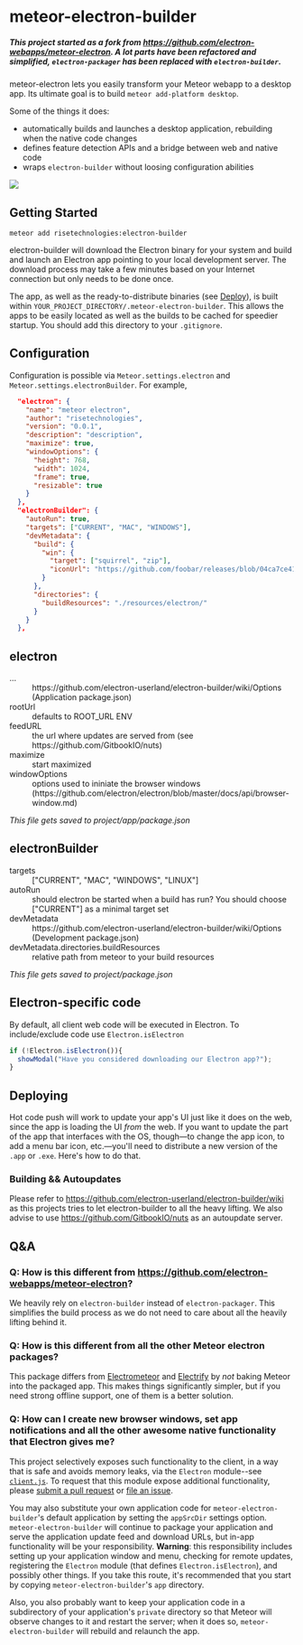 # meteor-electron-builder

##### This project started as a fork from https://github.com/electron-webapps/meteor-electron. A lot parts have been refactored and simplified, `electron-packager` has been replaced with `electron-builder`.

meteor-electron lets you easily transform your Meteor webapp to a desktop app. Its ultimate goal is
to build `meteor add-platform desktop`.

Some of the things it does:

* automatically builds and launches a desktop application, rebuilding when the native code changes
* defines feature detection APIs and a bridge between web and native code
* wraps `electron-builder` without loosing configuration abilities

![](docs/overview.png)

## Getting Started

`meteor add risetechnologies:electron-builder`

electron-builder will download the Electron binary for your system and build and launch an Electron
app pointing to your local development server. The download process may take a few minutes based on
your Internet connection but only needs to be done once.

The app, as well as the ready-to-distribute binaries (see [Deploy](#deploy)), is built within
`YOUR_PROJECT_DIRECTORY/.meteor-electron-builder`. This allows the apps to be easily located as well as the
builds to be cached for speedier startup. You should add this directory to your `.gitignore`.

## Configuration

Configuration is possible via `Meteor.settings.electron` and `Meteor.settings.electronBuilder`. For example,

```json
  "electron": {
    "name": "meteor electron",
    "author": "risetechnologies",
    "version": "0.0.1",
    "description": "description",
    "maximize": true,
    "windowOptions": {
      "height": 768,
      "width": 1024,
      "frame": true,
      "resizable": true
    }
  },
  "electronBuilder": {
    "autoRun": true,
    "targets": ["CURRENT", "MAC", "WINDOWS"],
    "devMetadata": {
      "build": {
        "win": {
          "target": ["squirrel", "zip"],
          "iconUrl": "https://github.com/foobar/releases/blob/04ca7ce418062f99e7bb37111054bfa516024948/icon.ico?raw=true"
        }
      },
      "directories": {
        "buildResources": "./resources/electron/"
      }
    }
  },
```
## electron

<dl>
  <dt>...</dt>
  <dd>https://github.com/electron-userland/electron-builder/wiki/Options (Application package.json)</dd>
  <dt>rootUrl</dt>
  <dd>defaults to ROOT_URL ENV</dd>
  <dt>feedURL</dt>
  <dd>the url where updates are served from (see https://github.com/GitbookIO/nuts)</dd>
  <dt>maximize</dt>
  <dd>start maximized</dd>
  <dt>windowOptions</dt>
  <dd>options used to ininiate the browser windows (https://github.com/electron/electron/blob/master/docs/api/browser-window.md)</dd>
</dl>

*This file gets saved to project/app/package.json*

## electronBuilder

<dl>
  <dt>targets</dt>
  <dd>["CURRENT", "MAC", "WINDOWS", "LINUX"]</dd>
  <dt>autoRun</dt>
  <dd>should electron be started when a build has run? You should choose ["CURRENT"] as a minimal target set</dd>
  <dt>devMetadata</dt>
  <dd>https://github.com/electron-userland/electron-builder/wiki/Options (Development package.json)</dd>
  <dt>devMetadata.directories.buildResources</dt>
  <dd>relative path from meteor to your build resources</dd>
</dl>

*This file gets saved to project/package.json*

## Electron-specific code

By default, all client web code will be executed in Electron. To include/exclude code use `Electron.isElectron`

```javascript
if (!Electron.isElectron()){
  showModal("Have you considered downloading our Electron app?");
}
```

## Deploying

Hot code push will work to update your app's UI just like it does on the web, since the app is loading the UI
_from_ the web. If you want to update the part of the app that interfaces with the OS, though&mdash;to change
the app icon, to add a menu bar icon, etc.&mdash;you'll need to distribute a new version of the `.app` or
`.exe`. Here's how to do that.

### Building && Autoupdates

Please refer to https://github.com/electron-userland/electron-builder/wiki as this projects tries to let electron-builder to all the heavy lifting. We also advise to use https://github.com/GitbookIO/nuts as an autoupdate server.

## Q&A
### Q: How is this different from https://github.com/electron-webapps/meteor-electron?

We heavily rely on `electron-builder` instead of `electron-packager`. This simplifies the build process as we do not need to care about all the heavily lifting behind it. 

### Q: How is this different from all the other Meteor electron packages?

This package differs from [Electrometeor](https://github.com/sircharleswatson/Electrometeor) and
[Electrify](https://github.com/arboleya/electrify) by *not* baking Meteor into the packaged app.
This makes things significantly simpler, but if you need strong offline support, one of them is a
better solution.

### Q: How can I create new browser windows, set app notifications and all the other awesome native functionality that Electron gives me?

This project selectively exposes such functionality to the client, in a way that is safe and avoids
memory leaks, via the `Electron` module--see [`client.js`](client.js). To request that this module
expose additional functionality, please [submit a pull request](https://github.com/rissem/meteor-electron/pull/new/master)
or [file an issue](https://github.com/rissem/meteor-electron/issues/new).

You may also substitute your own application code for `meteor-electron-builder`'s default application by
setting the `appSrcDir` settings option. `meteor-electron-builder` will continue to package your application
and serve the application update feed and download URLs, but in-app functionality will be your
responsibility.  **Warning**: this responsibility includes setting up your application window and menu,
checking for remote updates, registering the `Electron` module (that defines `Electron.isElectron`),
and possibly other things. If you take this route, it's recommended that you start by copying
`meteor-electron-builder`'s `app` directory.

Also, you also probably want to keep your application code in a subdirectory of your application's
`private` directory so that Meteor will observe changes to it and restart the server; when it does
so, `meteor-electron-builder` will rebuild and relaunch the app.
